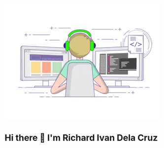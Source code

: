 <p align="center">
  <img src="./download.gif">
</p>
<h1>Hi there 👋 I'm Richard Ivan Dela Cruz</h1>

